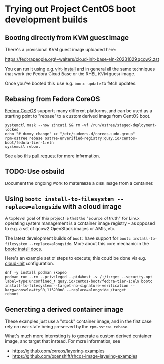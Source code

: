 # Trying out Project CentOS boot development builds

## Booting directly from KVM guest image

There's a provisional KVM guest image uploaded here:

<https://fedorapeople.org/~walters/cloud-init-base-eln-20231029.qcow2.zst>

You can run it using e.g. [virt-install](https://github.com/virt-manager/virt-manager/blob/main/man/virt-install.rst#--cloud-init)
and in general all the same techniques that work the Fedora Cloud Base or the
RHEL KVM guest image.

Once you've booted this, use e.g. `bootc update` to fetch updates.

## Rebasing from Fedora CoreOS

[Fedora CoreOS](https://docs.fedoraproject.org/en-US/fedora-coreos/) supports
many different platforms, and can be used as a starting point to "rebase" to a
custom derived image from CentOS boot.

```shell
systemctl mask --now zincati && rm -vf /run/ostree/staged-deployment-locked
echo "# dummy change" >> "/etc/sudoers.d/coreos-sudo-group"
rpm-ostree rebase ostree-unverified-registry:quay.io/centos-boot/fedora-tier-1:eln
systemctl reboot
```

See also [this pull request][1] for more information.

## TODO: Use osbuild

Document the ongoing work to materialize a disk image from a container.

## Using `bootc install-to-filesystem --replace=alongside` with a cloud image

A toplevel goal of this project is that the "source of truth" for Linux
operating system management is a container image registry - as opposed to e.g. a
set of qcow2 OpenStack images or AMIs, etc.

The latest development builds of `bootc` have support for
`bootc install-to-filesystem --replace=alongside`.  More about this core
mechanic in the [bootc install docs](https://github.com/containers/bootc/blob/main/docs/install.md).

Here's an example set of steps to execute; this could be done via e.g.
[cloud-init](https://cloudinit.readthedocs.io/en/latest/reference/index.html)
configuration.

```shell
dnf -y install podman skopeo
podman run --rm --privileged --pid=host -v /:/target --security-opt label=type:unconfined_t quay.io/centos-boot/fedora-tier-1:eln bootc install-to-filesystem --target-no-signature-verification --karg=console=ttyS0,115200n8 --replace=alongside /target
reboot
```

## Generating a derived container image

These examples just use a "stock" container image, and in the first case rely on
user state being preserved by the `rpm-ostree rebase`.

What's much more interesting is to generate a custom derived container image,
and target that instead.  For more information, see

- <https://github.com/coreos/layering-examples>
- <https://github.com/openshift/rhcos-image-layering-examples>

[1]: https://github.com/coreos/fedora-coreos-docs/pull/540

